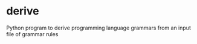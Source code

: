 # derive
Python program to derive programming language grammars from an input file of grammar rules
